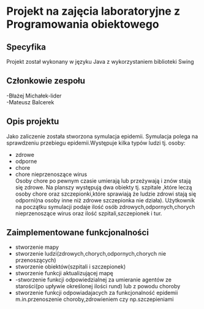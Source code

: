 # Projekt na zajęcia laboratoryjne z Programowania obiektowego

## Specyfika
Projekt został wykonany w języku Java z wykorzystaniem biblioteki Swing

## Członkowie zespołu
-Błażej Michałek-lider  <br />
-Mateusz Balcerek

## Opis projektu
Jako zaliczenie została stworzona symulacja epidemii.
Symulacja polega na sprawdzeniu przebiegu epidemii.Występuje kilka typów ludzi tj. osoby:
- zdrowe 
- odporne
- chore
- chore nieprzenoszące wirus<br />
Osoby chore po pewnym czasie umierają lub przeżywają i znów stają się zdrowe.
Na planszy występują dwa obiekty tj. szpitale ,które leczą osoby chore oraz szczepionki,które sprawiają że ludzie zdrowi stają się odporni(na osoby inne niż zdrowe szczepionka nie działa).
Użytkownik na początku symulacji podaje ilość osób zdrowych,odpornych,chorych nieprzenoszące wirus oraz ilość szpitali,szczepionek i tur.

## Zaimplementowane funkcjonalności
- stworzenie mapy
- stworzenie ludzi(zdrowych,chorych,odpornych,chorych nie przenoszących)
- stworzenie obiektów(szpitali i szczepionek)
- stworzenie funkcji aktualizującej mapę
- -stworzenie funkcji odpowiedzialnej za umieranie agentów ze starości(po upływie określonej ilości rund) lub z powodu choroby
- stworzenie funkcji odpowiadajacych za funkcjonalność epidemii m.in.przenoszenie choroby,zdrowieniem czy np.szczepieniami
